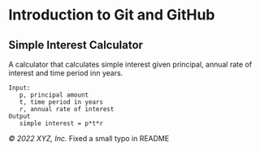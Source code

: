 # Introduction to Git and GitHub

## Simple Interest Calculator

A calculator that calculates simple interest given principal, annual rate of interest and time period inn years.

```
Input:
   p, principal amount
   t, time period in years
   r, annual rate of interest
Output
   simple interest = p*t*r
```

_© 2022 XYZ, Inc._
F i x e d   a   s m a l l   t y p o   i n   R E A D M E  
 
